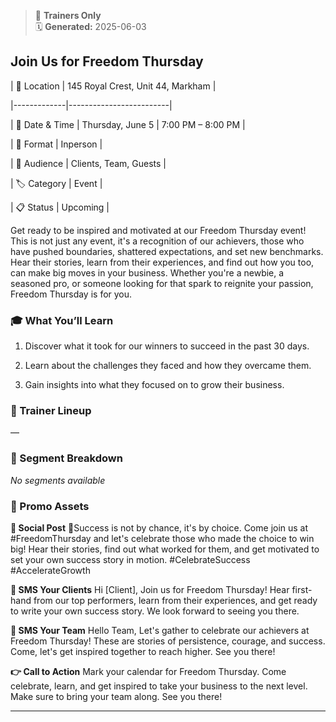 > 🧠 **Trainers Only**  
> 🗓️ **Generated:** 2025-06-03

## Join Us for Freedom Thursday

| 📍 Location | 145 Royal Crest, Unit 44, Markham |

|-------------|-------------------------|

| 📅 Date & Time | Thursday, June 5 | 7:00 PM – 8:00 PM |

| 🎯 Format | Inperson |

| 👥 Audience | Clients, Team, Guests |

| 🏷 Category | Event |

| 📋 Status | Upcoming |



Get ready to be inspired and motivated at our Freedom Thursday event! This is not just any event, it's a recognition of our achievers, those who have pushed boundaries, shattered expectations, and set new benchmarks. Hear their stories, learn from their experiences, and find out how you too, can make big moves in your business. Whether you're a newbie, a seasoned pro, or someone looking for that spark to reignite your passion, Freedom Thursday is for you.

### 🎓 What You’ll Learn

1. Discover what it took for our winners to succeed in the past 30 days.

2. Learn about the challenges they faced and how they overcame them.

3. Gain insights into what they focused on to grow their business.

### 👥 Trainer Lineup

—

### 📑 Segment Breakdown

_No segments available_

### 📣 Promo Assets

**📢 Social Post**
💫Success is not by chance, it's by choice. Come join us at #FreedomThursday and let's celebrate those who made the choice to win big! Hear their stories, find out what worked for them, and get motivated to set your own success story in motion. #CelebrateSuccess #AccelerateGrowth

**📨 SMS Your Clients**
Hi [Client], Join us for Freedom Thursday! Hear first-hand from our top performers, learn from their experiences, and get ready to write your own success story. We look forward to seeing you there.

**👥 SMS Your Team**
Hello Team, Let's gather to celebrate our achievers at Freedom Thursday! These are stories of persistence, courage, and success. Come, let's get inspired together to reach higher. See you there!

**👉 Call to Action**
Mark your calendar for Freedom Thursday. Come celebrate, learn, and get inspired to take your business to the next level. Make sure to bring your team along. See you there!

---

